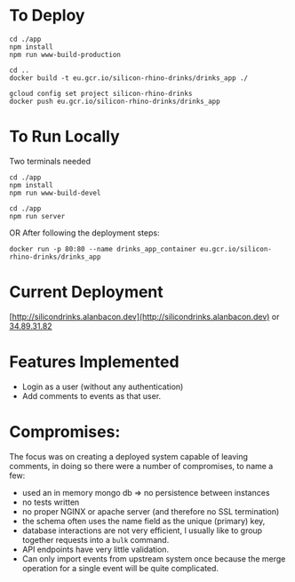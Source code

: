 

# To Deploy

```
cd ./app
npm install
npm run www-build-production

cd ..
docker build -t eu.gcr.io/silicon-rhino-drinks/drinks_app ./

gcloud config set project silicon-rhino-drinks
docker push eu.gcr.io/silicon-rhino-drinks/drinks_app
```

# To Run Locally

Two terminals needed
```
cd ./app
npm install
npm run www-build-devel
```

```
cd ./app
npm run server
```

OR After following the deployment steps:

```
docker run -p 80:80 --name drinks_app_container eu.gcr.io/silicon-rhino-drinks/drinks_app 
```

# Current Deployment

[http://silicondrinks.alanbacon.dev](http://silicondrinks.alanbacon.dev)
or
[34.89.31.82](http://34.89.31.82)

# Features Implemented

 - Login as a user (without any authentication)
 - Add comments to events as that user.

# Compromises:

The focus was on creating a deployed system capable of leaving comments, in doing so there were a number of compromises, to name a few:

 - used an in memory mongo db => no persistence between instances
 - no tests written
 - no proper NGINX or apache server (and therefore no SSL termination)
 - the schema often uses the name field as the unique (primary) key,
 - database interactions are not very efficient, I usually like to group together requests into a `bulk` command.
 - API endpoints have very little validation.
 - Can only import events from upstream system once because the merge operation for a single event will be quite complicated.
 


